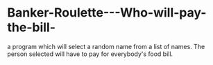 # Banker-Roulette---Who-will-pay-the-bill-
a program which will select a random name from a list of names. The person selected will have to pay for everybody's food bill. 
